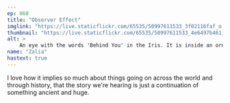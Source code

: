 ```yaml
---
ep: 060
title: "Observer Effect"
imglink: "https://live.staticflickr.com/65535/50997611533_3f02116faf_o.jpg"
thumbnail: "https://live.staticflickr.com/65535/50997611533_4e6497b461_q.jpg"
alt: >
    An eye with the words 'Behind You' in the Iris. It is inside an ornate mirror frame.
name: "Zalia"
hastext: true
---
```

I love how it implies so much about things going on across the world and through history, that the story we're hearing is just a continuation of something ancient and huge.